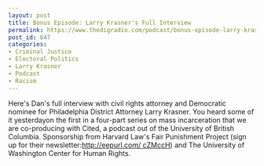 ```yaml
---
layout: post
title: Bonus Episode: Larry Krasner's Full Interview
permalink: https://www.thedigradio.com/podcast/bonus-episode-larry-krasners-full-interview/index.html
post_id: 647
categories: 
- Criminal Justice
- Electoral Politics
- Larry Krasner
- Podcast
- Racism
---
```


Here's Dan's full interview with civil rights attorney and Democratic nominee for Philadelphia District Attorney Larry Krasner. You heard some of it yesterdayon the first in a four-part series on mass incarceration that we are co-producing with Cited, a podcast out of the University of British Columbia. Sponsorship from Harvard Law's Fair Punishment Project (sign up for their newsletter:[http://eepurl.com/
cZMccH](http://eepurl.com/cZMccH)) and The University of Washington Center for Human Rights.